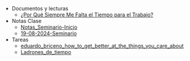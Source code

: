- Documentos y lecturas
	- [¿Por Qué Siempre Me Falta el Tiempo para el Trabajo?](obsidian://open?vault=Notas-8vo&file=Seminario%20de%20Investigacion%2FDocumentos%20y%20Lecturas%2F%C2%BFPor%20Que%20Siempre%20Me%20Falta%20el%20Tiempo%20para%20el%20Trabajo_.pdf) 
- Notas Clase
	-  [Notas_Seminario-Inicio](Notas_Seminario-Inicio.md)
	-   [19-08-2024-Seminario](19-08-2024-Seminario.md)
- Tareas
	-   [eduardo_briceno_how_to_get_better_at_the_things_you_care_about](eduardo_briceno_how_to_get_better_at_the_things_you_care_about.md)
	- [Ladrones_de_tiempo](Ladrones_de_tiempo.md)


